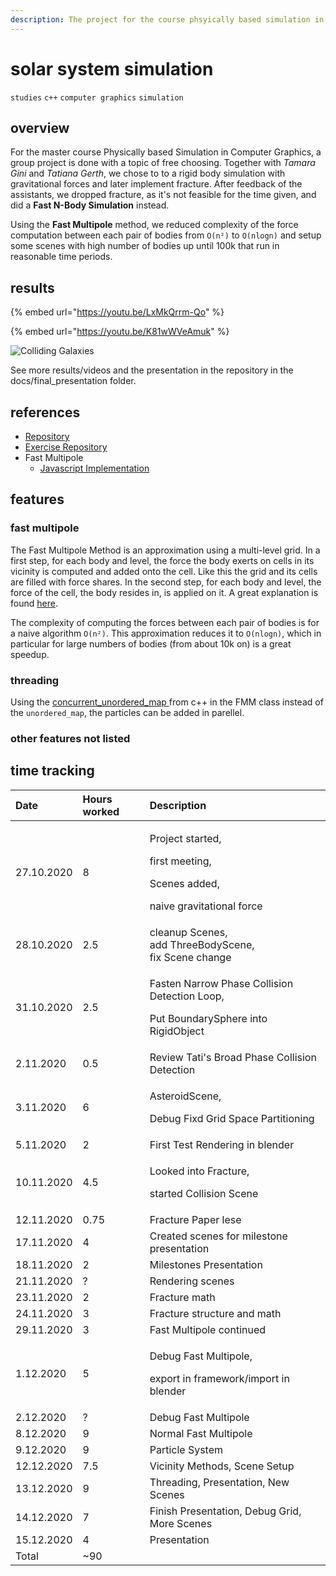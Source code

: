 ```yaml
---
description: The project for the course phsyically based simulation in computer graphics
---
```


# solar system simulation

`studies` `c++` `computer graphics` `simulation`

## overview

For the master course Physically based Simulation in Computer Graphics, a group project is done with a topic of free choosing. Together with _Tamara Gini_ and _Tatiana Gerth_, we chose to to a rigid body simulation with gravitational forces and later implement fracture. After feedback of the assistants, we dropped fracture, as it's not feasible for the time given, and did a **Fast N-Body Simulation** instead.

Using the **Fast Multipole** method, we reduced complexity of the force computation between each pair of bodies from `O(n²)` to `O(nlogn)` and setup some scenes with high number of bodies up until 100k that run in reasonable time periods.

## results

{% embed url="https://youtu.be/LxMkQrrm-Qo" %}



{% embed url="https://youtu.be/K81wWVeAmuk" %}



![Colliding Galaxies](../../.gitbook/assets/colliding_galaxies_3x_opt.gif)

See more results/videos and the presentation in the repository in the docs/final\_presentation folder.

## references

* [Repository](https://gitlab.ethz.ch/halucas/pbs20_solarsystem)
* [Exercise Repository](https://gitlab.ethz.ch/cglsim/pbs20)
* Fast Multipole
  * [Javascript Implementation](https://github.com/davidson16807/fast-multipole-method/blob/master/fast-multipole-method-optimized.js)

## features

### fast multipole

The Fast Multipole Method is an approximation using a multi-level grid. In a first step, for each body and level, the force the body exerts on cells in its vicinity is computed and added onto the cell. Like this the grid and its cells are filled with force shares. In the second step, for each body and level, the force of the cell, the body resides in, is applied on it. A great explanation is found [here](https://github.com/davidson16807/fast-multipole-method).

The complexity of computing the forces between each pair of bodies is for a naive algorithm `O(n²)`. This approximation reduces it to `O(nlogn)`, which in particular for large numbers of bodies \(from about 10k on\) is a great speedup.

### threading

Using the [concurrent\_unordered\_map ](https://docs.microsoft.com/en-us/cpp/parallel/concrt/parallel-containers-and-objects?view=msvc-160#unordered_map)from c++ in the FMM class instead of the `unordered_map`, the particles can be added in parellel.

### other features not listed

## time tracking

<table>
  <thead>
    <tr>
      <th style="text-align:left">Date</th>
      <th style="text-align:left">Hours worked</th>
      <th style="text-align:left">Description</th>
    </tr>
  </thead>
  <tbody>
    <tr>
      <td style="text-align:left">27.10.2020</td>
      <td style="text-align:left">8</td>
      <td style="text-align:left">
        <p>Project started,</p>
        <p>first meeting,</p>
        <p>Scenes added,</p>
        <p>naive gravitational force</p>
      </td>
    </tr>
    <tr>
      <td style="text-align:left">28.10.2020</td>
      <td style="text-align:left">2.5</td>
      <td style="text-align:left">cleanup Scenes,
        <br />add ThreeBodyScene,
        <br />fix Scene change</td>
    </tr>
    <tr>
      <td style="text-align:left">31.10.2020</td>
      <td style="text-align:left">2.5</td>
      <td style="text-align:left">
        <p>Fasten Narrow Phase Collision Detection Loop,</p>
        <p>Put BoundarySphere into RigidObject</p>
      </td>
    </tr>
    <tr>
      <td style="text-align:left">2.11.2020</td>
      <td style="text-align:left">0.5</td>
      <td style="text-align:left">Review Tati&apos;s Broad Phase Collision Detection</td>
    </tr>
    <tr>
      <td style="text-align:left">3.11.2020</td>
      <td style="text-align:left">6</td>
      <td style="text-align:left">
        <p>AsteroidScene,</p>
        <p>Debug Fixd Grid Space Partitioning</p>
      </td>
    </tr>
    <tr>
      <td style="text-align:left">5.11.2020</td>
      <td style="text-align:left">2</td>
      <td style="text-align:left">First Test Rendering in blender</td>
    </tr>
    <tr>
      <td style="text-align:left">10.11.2020</td>
      <td style="text-align:left">4.5</td>
      <td style="text-align:left">
        <p>Looked into Fracture,</p>
        <p>started Collision Scene</p>
      </td>
    </tr>
    <tr>
      <td style="text-align:left">12.11.2020</td>
      <td style="text-align:left">0.75</td>
      <td style="text-align:left">Fracture Paper lese</td>
    </tr>
    <tr>
      <td style="text-align:left">17.11.2020</td>
      <td style="text-align:left">4</td>
      <td style="text-align:left">Created scenes for milestone presentation</td>
    </tr>
    <tr>
      <td style="text-align:left">18.11.2020</td>
      <td style="text-align:left">2</td>
      <td style="text-align:left">Milestones Presentation</td>
    </tr>
    <tr>
      <td style="text-align:left">21.11.2020</td>
      <td style="text-align:left">?</td>
      <td style="text-align:left">Rendering scenes</td>
    </tr>
    <tr>
      <td style="text-align:left">23.11.2020</td>
      <td style="text-align:left">2</td>
      <td style="text-align:left">Fracture math</td>
    </tr>
    <tr>
      <td style="text-align:left">24.11.2020</td>
      <td style="text-align:left">3</td>
      <td style="text-align:left">Fracture structure and math</td>
    </tr>
    <tr>
      <td style="text-align:left">29.11.2020</td>
      <td style="text-align:left">3</td>
      <td style="text-align:left">Fast Multipole continued</td>
    </tr>
    <tr>
      <td style="text-align:left">1.12.2020</td>
      <td style="text-align:left">5</td>
      <td style="text-align:left">
        <p>Debug Fast Multipole,</p>
        <p>export in framework/import in blender</p>
      </td>
    </tr>
    <tr>
      <td style="text-align:left">2.12.2020</td>
      <td style="text-align:left">?</td>
      <td style="text-align:left">Debug Fast Multipole</td>
    </tr>
    <tr>
      <td style="text-align:left">8.12.2020</td>
      <td style="text-align:left">9</td>
      <td style="text-align:left">Normal Fast Multipole</td>
    </tr>
    <tr>
      <td style="text-align:left">9.12.2020</td>
      <td style="text-align:left">9</td>
      <td style="text-align:left">Particle System</td>
    </tr>
    <tr>
      <td style="text-align:left">12.12.2020</td>
      <td style="text-align:left">7.5</td>
      <td style="text-align:left">Vicinity Methods, Scene Setup</td>
    </tr>
    <tr>
      <td style="text-align:left">13.12.2020</td>
      <td style="text-align:left">9</td>
      <td style="text-align:left">Threading, Presentation, New Scenes</td>
    </tr>
    <tr>
      <td style="text-align:left">14.12.2020</td>
      <td style="text-align:left">7</td>
      <td style="text-align:left">Finish Presentation, Debug Grid, More Scenes</td>
    </tr>
    <tr>
      <td style="text-align:left">15.12.2020</td>
      <td style="text-align:left">4</td>
      <td style="text-align:left">Presentation</td>
    </tr>
    <tr>
      <td style="text-align:left">Total</td>
      <td style="text-align:left">~90</td>
      <td style="text-align:left"></td>
    </tr>
  </tbody>
</table>



